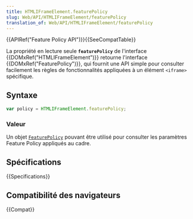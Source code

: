 ```yaml
---
title: HTMLIFrameElement.featurePolicy
slug: Web/API/HTMLIFrameElement/featurePolicy
translation_of: Web/API/HTMLIFrameElement/featurePolicy
---
```


{{APIRef("Feature Policy API")}}{{SeeCompatTable}}

La propriété en lecture seule **`featurePolicy`** de l'interface {{DOMxRef("HTMLIFrameElement")}} retourne l'interface {{DOMxRef("FeaturePolicy")}}, qui fournit une API simple pour consulter facilement les règles de fonctionnalités appliquées à un élément `<iframe>` spécifique.

## Syntaxe

```js
var policy = HTMLIFrameElement.featurePolicy;
```

### Valeur

Un objet [`FeaturePolicy`](/fr/docs/Web/API/FeaturePolicy) pouvant être utilisé pour consulter les paramètres Feature Policy appliqués au cadre.

## Spécifications

{{Specifications}}

## Compatibilité des navigateurs

{{Compat}}
